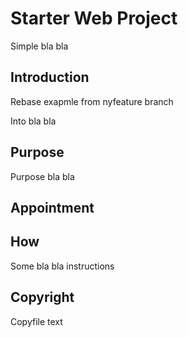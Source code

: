 # Starter Web Project

Simple bla bla

## Introduction
Rebase exapmle from nyfeature branch

Into bla bla 

## Purpose

Purpose bla bla

## Appointment 

## How

Some bla bla instructions

## Copyright

Copyfile text 
